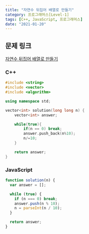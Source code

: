 ```yaml
---
title: "자연수 뒤집어 배열로 만들기"
category: 프로그래머스[Level-1]
tags: [C++, JavaScript, 프로그래머스]
date: "2021-01-20"
---
```


## 문제 링크

[자연수 뒤집어 배열로 만들기](https://programmers.co.kr/learn/courses/30/lessons/12932)

### C++

```cpp
#include <string>
#include <vector>
#include <algorithm>

using namespace std;

vector<int> solution(long long n) {
    vector<int> answer;

    while(true){
        if(n == 0) break;
        answer.push_back(n%10);
        n/=10;
    }

    return answer;
}
```

### JavaScript

```js
function solution(n) {
  var answer = [];

  while (true) {
    if (n === 0) break;
    answer.push(n % 10);
    n = parseInt(n / 10);
  }

  return answer;
}
```
